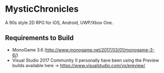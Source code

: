 # MysticChronicles

A 90s style 2D RPG for iOS, Android, UWP/Xbox One.

## Requirements to Build
* MonoGame 3.6 (http://www.monogame.net/2017/03/01/monogame-3-6/)
* Visual Studio 2017 Community (I personally have been using the Preview builds available here -> https://www.visualstudio.com/vs/preview/
